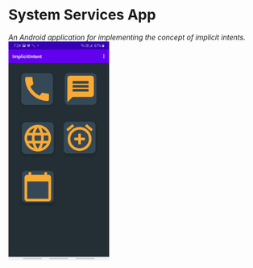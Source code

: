 # System Services App
_An Android application for implementing the concept of implicit intents._    
 <img src="app/Screenshot_20200727-192455_ImplicitIntent.jpg" width="200">
